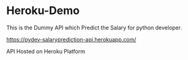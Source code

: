 # Heroku-Demo

This is the Dummy API which Predict the Salary for python developer.

https://pydev-salaryprediction-api.herokuapp.com/

API Hosted on Heroku Platform
